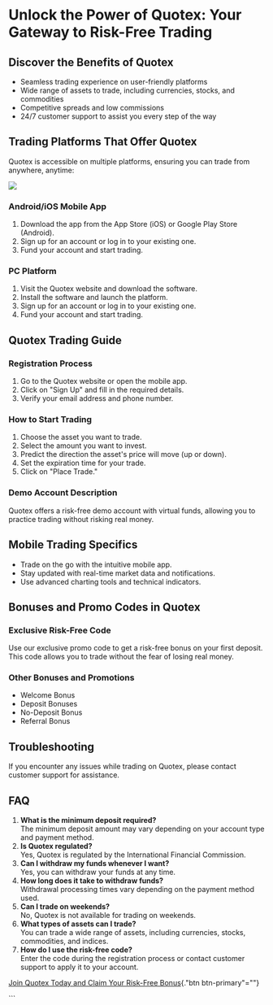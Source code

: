 # Unlock the Power of Quotex: Your Gateway to Risk-Free Trading

## Discover the Benefits of Quotex

-   Seamless trading experience on user-friendly platforms
-   Wide range of assets to trade, including currencies, stocks, and
    commodities
-   Competitive spreads and low commissions
-   24/7 customer support to assist you every step of the way

## Trading Platforms That Offer Quotex

Quotex is accessible on multiple platforms, ensuring you can trade from
anywhere, anytime:

[![](https://static.quotex.io/files/4_en/300_250.jpg)](https://traff.sbs/brokerqxlid)

### Android/iOS Mobile App

1.  Download the app from the App Store (iOS) or Google Play Store
    (Android).
2.  Sign up for an account or log in to your existing one.
3.  Fund your account and start trading.

### PC Platform

1.  Visit the Quotex website and download the software.
2.  Install the software and launch the platform.
3.  Sign up for an account or log in to your existing one.
4.  Fund your account and start trading.

## Quotex Trading Guide

### Registration Process

1.  Go to the Quotex website or open the mobile app.
2.  Click on "Sign Up" and fill in the required details.
3.  Verify your email address and phone number.

### How to Start Trading

1.  Choose the asset you want to trade.
2.  Select the amount you want to invest.
3.  Predict the direction the asset\'s price will move (up or down).
4.  Set the expiration time for your trade.
5.  Click on "Place Trade."

### Demo Account Description

Quotex offers a risk-free demo account with virtual funds, allowing you
to practice trading without risking real money.

## Mobile Trading Specifics

-   Trade on the go with the intuitive mobile app.
-   Stay updated with real-time market data and notifications.
-   Use advanced charting tools and technical indicators.

## Bonuses and Promo Codes in Quotex

### Exclusive Risk-Free Code

Use our exclusive promo code to get a risk-free bonus on your first
deposit. This code allows you to trade without the fear of losing real
money.

### Other Bonuses and Promotions

-   Welcome Bonus
-   Deposit Bonuses
-   No-Deposit Bonus
-   Referral Bonus

## Troubleshooting

If you encounter any issues while trading on Quotex, please contact
customer support for assistance.

## FAQ

1.  **What is the minimum deposit required?**\
    The minimum deposit amount may vary depending on your account type
    and payment method.
2.  **Is Quotex regulated?**\
    Yes, Quotex is regulated by the International Financial Commission.
3.  **Can I withdraw my funds whenever I want?**\
    Yes, you can withdraw your funds at any time.
4.  **How long does it take to withdraw funds?**\
    Withdrawal processing times vary depending on the payment method
    used.
5.  **Can I trade on weekends?**\
    No, Quotex is not available for trading on weekends.
6.  **What types of assets can I trade?**\
    You can trade a wide range of assets, including currencies, stocks,
    commodities, and indices.
7.  **How do I use the risk-free code?**\
    Enter the code during the registration process or contact customer
    support to apply it to your account.

[Join Quotex Today and Claim Your Risk-Free
Bonus](\%22https://traff.sbs/brokerqxsignup\%22){."btn
btn-primary"=""}

\`\`\`

